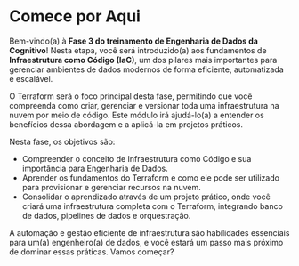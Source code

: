 # Comece por Aqui

Bem-vindo(a) à **Fase 3 do treinamento de Engenharia de Dados da Cognitivo**! Nesta etapa, você será introduzido(a) aos fundamentos de **Infraestrutura como Código (IaC)**, um dos pilares mais importantes para gerenciar ambientes de dados modernos de forma eficiente, automatizada e escalável.

O Terraform será o foco principal desta fase, permitindo que você compreenda como criar, gerenciar e versionar toda uma infraestrutura na nuvem por meio de código. Este módulo irá ajudá-lo(a) a entender os benefícios dessa abordagem e a aplicá-la em projetos práticos.

Nesta fase, os objetivos são:
- Compreender o conceito de Infraestrutura como Código e sua importância para Engenharia de Dados.
- Aprender os fundamentos do Terraform e como ele pode ser utilizado para provisionar e gerenciar recursos na nuvem.
- Consolidar o aprendizado através de um projeto prático, onde você criará uma infraestrutura completa com o Terraform, integrando banco de dados, pipelines de dados e orquestração.

A automação e gestão eficiente de infraestrutura são habilidades essenciais para um(a) engenheiro(a) de dados, e você estará um passo mais próximo de dominar essas práticas. Vamos começar?